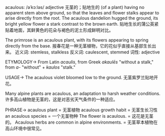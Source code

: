 acaulous: /əˈkɔːləs/
adjective
无茎的；贴地生的
(of a plant) having no apparent stem above ground, so that the leaves and flower stalks appear to arise directly from the root.
The acaulous dandelion hugged the ground, its bright yellow flower a stark contrast to the brown earth.  贴地生长的蒲公英紧贴着地面，其鲜黄色的花朵与褐色的泥土形成鲜明对比。

The primrose is an acaulous plant, with its flowers appearing to spring directly from the base. 报春花是一种无茎植物，它的花似乎直接从基部生长出来。
近义词: stemless, stalkless
反义词: caulescent, stemmed
词性: adjective


ETYMOLOGY->
From Latin *acaulis*, from Greek *akaulēs* "without a stalk," from *a-* "without" + *kaulos* "stalk."


USAGE->
The acaulous violet bloomed low to the ground. 无茎紫罗兰贴地开花。

Many alpine plants are acaulous, an adaptation to harsh weather conditions. 许多高山植物是无茎的，这是对恶劣天气条件的一种适应。


PHRASE->
acaulous plant = 无茎植物
acaulous growth habit = 无茎生长习性
an acaulous species =  一个无茎物种
The flower is acaulous. = 这花是无茎的。
Acaulous herbs are common in alpine environments. = 无茎草本植物在高山环境中很常见。
